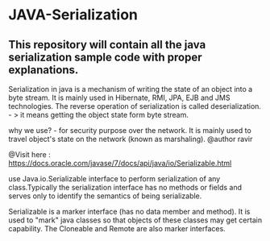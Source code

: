 # JAVA-Serialization
This repository will contain all the java serialization sample code with proper explanations. 
------------------------------------------------------------------------------------------------------------------------------------

Serialization in java is a mechanism of writing the state of an object into a byte stream.
  It is mainly used in Hibernate, RMI, JPA, EJB and JMS technologies.
  The reverse operation of serialization is called deserialization. - > it means getting the object state form byte 
  stream.
  
 why we use? - for security purpose over the network. 
 It is mainly used to travel object's state on the network (known as marshaling).
 @author ravir
 
 @Visit here : https://docs.oracle.com/javase/7/docs/api/java/io/Serializable.html
 
 use Java.io.Serializable interface to perform serialization of any class.Typically the  serialization interface 
 has no methods or fields and serves only to identify the semantics of being serializable.

 Serializable is a marker interface (has no data member and method). 
 It is used to "mark" java classes so that objects of these classes may get certain capability. 
 The Cloneable and Remote are also marker interfaces.
 
